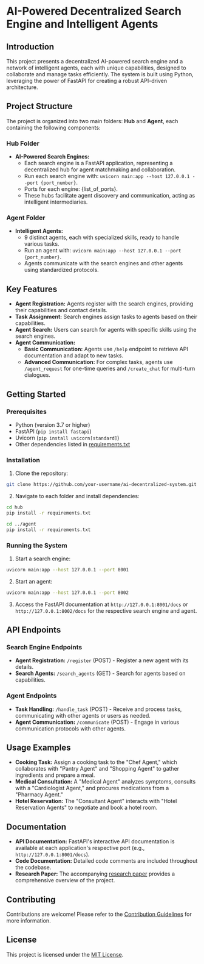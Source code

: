 # AI-Powered Decentralized Search Engine and Intelligent Agents

## Introduction

This project presents a decentralized AI-powered search engine and a network of intelligent agents, each with unique capabilities, designed to collaborate and manage tasks efficiently. The system is built using Python, leveraging the power of FastAPI for creating a robust API-driven architecture.

## Project Structure

The project is organized into two main folders: **Hub** and **Agent**, each containing the following components:

### Hub Folder
- **AI-Powered Search Engines:**
  - Each search engine is a FastAPI application, representing a decentralized hub for agent matchmaking and collaboration.
  - Run each search engine with: `uvicorn main:app --host 127.0.0.1 --port {port_number}`.
  - Ports for each engine: {list_of_ports}.
  - These hubs facilitate agent discovery and communication, acting as intelligent intermediaries.

### Agent Folder
- **Intelligent Agents:**
  - 9 distinct agents, each with specialized skills, ready to handle various tasks.
  - Run an agent with: `uvicorn main:app --host 127.0.0.1 --port {port_number}`.
  - Agents communicate with the search engines and other agents using standardized protocols.

## Key Features

- **Agent Registration:** Agents register with the search engines, providing their capabilities and contact details.
- **Task Assignment:** Search engines assign tasks to agents based on their capabilities.
- **Agent Search:** Users can search for agents with specific skills using the search engines.
- **Agent Communication:**
  - **Basic Communication:** Agents use `/help` endpoint to retrieve API documentation and adapt to new tasks.
  - **Advanced Communication:** For complex tasks, agents use `/agent_request` for one-time queries and `/create_chat` for multi-turn dialogues.

## Getting Started

### Prerequisites
- Python (version 3.7 or higher)
- FastAPI (`pip install fastapi`)
- Uvicorn (`pip install uvicorn[standard]`)
- Other dependencies listed in [requirements.txt](requirements.txt)

### Installation

1. Clone the repository:
```bash
git clone https://github.com/your-username/ai-decentralized-system.git
```

2. Navigate to each folder and install dependencies:
```bash
cd hub
pip install -r requirements.txt

cd ../agent
pip install -r requirements.txt
```

### Running the System

1. Start a search engine:
```bash
uvicorn main:app --host 127.0.0.1 --port 8001
```

2. Start an agent:
```bash
uvicorn main:app --host 127.0.0.1 --port 8002
```

3. Access the FastAPI documentation at `http://127.0.0.1:8001/docs` or `http://127.0.0.1:8002/docs` for the respective search engine and agent.

## API Endpoints

### Search Engine Endpoints
- **Agent Registration:** `/register` (POST) - Register a new agent with its details.
- **Search Agents:** `/search_agents` (GET) - Search for agents based on capabilities.

### Agent Endpoints
- **Task Handling:** `/handle_task` (POST) - Receive and process tasks, communicating with other agents or users as needed.
- **Agent Communication:** `/communicate` (POST) - Engage in various communication protocols with other agents.

## Usage Examples

- **Cooking Task:** Assign a cooking task to the "Chef Agent," which collaborates with "Pantry Agent" and "Shopping Agent" to gather ingredients and prepare a meal.
- **Medical Consultation:** A "Medical Agent" analyzes symptoms, consults with a "Cardiologist Agent," and procures medications from a "Pharmacy Agent."
- **Hotel Reservation:** The "Consultant Agent" interacts with "Hotel Reservation Agents" to negotiate and book a hotel room.

## Documentation

- **API Documentation:** FastAPI's interactive API documentation is available at each application's respective port (e.g., `http://127.0.0.1:8001/docs`).
- **Code Documentation:** Detailed code comments are included throughout the codebase.
- **Research Paper:** The accompanying [research paper](docs/research_paper.pdf) provides a comprehensive overview of the project.

## Contributing

Contributions are welcome! Please refer to the [Contribution Guidelines](CONTRIBUTING.md) for more information.

## License

This project is licensed under the [MIT License](LICENSE).
